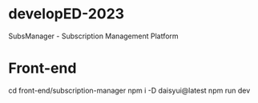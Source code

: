 ﻿# developED-2023


SubsManager - Subscription Management Platform


# Front-end

cd front-end/subscription-manager
npm i -D daisyui@latest
npm run dev
